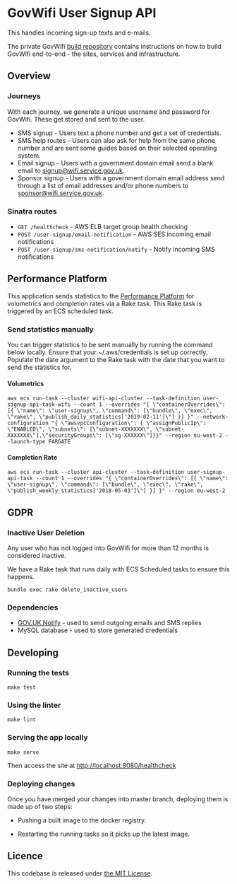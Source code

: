 # GovWifi User Signup API

This handles incoming sign-up texts and e-mails.

The private GovWifi [build repository][build-repo] contains instructions on how to build GovWifi end-to-end - the sites, services and infrastructure.

## Overview

### Journeys

With each journey, we generate a unique username and password for GovWifi.
These get stored and sent to the user.

- SMS signup - Users text a phone number and get a set of credentials.
- SMS help routes - Users can also ask for help from the same phone number and
  are sent some guides based on their selected operating system.
- Email signup - Users with a government domain email send a blank email to
  signup@wifi.service.gov.uk.
- Sponsor signup - Users with a government domain email address send through a
  list of email addresses and/or phone numbers to sponsor@wifi.service.gov.uk.

### Sinatra routes

- `GET /healthcheck` - AWS ELB target group health checking
- `POST /user-signup/email-notification` - AWS SES incoming email notifications
- `POST /user-signup/sms-notification/notify` - Notify incoming SMS notifications

## Performance Platform

This application sends statistics to the [Performance Platform][performance-platform] for volumetrics and completion rates via a Rake task. This Rake task is triggered by an ECS scheduled task.

### Send statistics manually

You can trigger statistics to be sent manually by running the command below locally.
Ensure that your ~/.aws/credentials is set up correctly.
Populate the date argument to the Rake task with the date that you want to send the statistics for.

#### Volumetrics

```shell
aws ecs run-task --cluster wifi-api-cluster --task-definition user-signup-api-task-wifi --count 1 --overrides "{ \"containerOverrides\": [{ \"name\": \"user-signup\", \"command\": [\"bundle\", \"exec\", \"rake\", \"publish_daily_statistics['2019-02-11']\"] }] }" --network-configuration "{ \"awsvpcConfiguration\": { \"assignPublicIp\": \"ENABLED\", \"subnets\": [\"subnet-XXXXXXX\", \"subnet-XXXXXXX\"],\"securityGroups\": [\"sg-XXXXXX\"]}}" --region eu-west-2 --launch-type FARGATE
```

#### Completion Rate

```shell
aws ecs run-task --cluster api-cluster --task-definition user-signup-api-task --count 1 --overrides "{ \"containerOverrides\": [{ \"name\": \"user-signup\", \"command\": [\"bundle\", \"exec\", \"rake\", \"publish_weekly_statistics['2018-05-03']\"] }] }" --region eu-west-2
```

## GDPR

### Inactive User Deletion

Any user who has not logged into GovWifi for more than 12 months is considered inactive.

We have a Rake task that runs daily with ECS Scheduled tasks to ensure this happens.

```shell
bundle exec rake delete_inactive_users
```

### Dependencies

- [GOV.UK Notify][notify] - used to send outgoing emails and SMS replies
- MySQL database - used to store generated credentials

## Developing

### Running the tests

```shell
make test
```

### Using the linter

```shell
make lint
```

### Serving the app locally

```shell
make serve
```

Then access the site at <http://localhost:8080/healthcheck>

### Deploying changes

Once you have merged your changes into master branch, deploying them is made up of
two steps:

- Pushing a built image to the docker registry.

- Restarting the running tasks so it picks up the latest image.

## Licence

This codebase is released under [the MIT License][mit].

[mit]: LICENCE
[performance-platform]: https://www.gov.uk/performance/govwifi
[notify]: https://www.notifications.service.gov.uk/
[build-repo]: https://github.com/alphagov/govwifi-build
